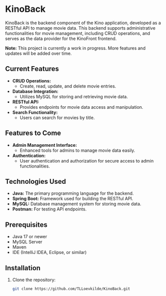 # KinoBack

KinoBack is the backend component of the Kino application, developed as a RESTful API to manage movie data. This backend supports administrative functionalities for movie management, including CRUD operations, and serves as the data provider for the KinoFront frontend.

**Note:** This project is currently a work in progress. More features and updates will be added over time.

## Current Features
- **CRUD Operations:** 
  - Create, read, update, and delete movie entries.
- **Database Integration:** 
  - Utilizes MySQL for storing and retrieving movie data.
- **RESTful API:** 
  - Provides endpoints for movie data access and manipulation.
- **Search Functionality:**
  - Users can search for movies by title.

## Features to Come
- **Admin Management Interface:** 
  - Enhanced tools for admins to manage movie data easily.
- **Authentication:** 
  - User authentication and authorization for secure access to admin functionalities.

## Technologies Used
- **Java:** The primary programming language for the backend.
- **Spring Boot:** Framework used for building the RESTful API.
- **MySQL:** Database management system for storing movie data.
- **Postman:** For testing API endpoints.

## Prerequisites
- Java 17 or newer
- MySQL Server
- Maven
- IDE (IntelliJ IDEA, Eclipse, or similar)

## Installation
1. Clone the repository:
   ```bash
   git clone https://github.com/TLLoevkilde/KinoBack.git
